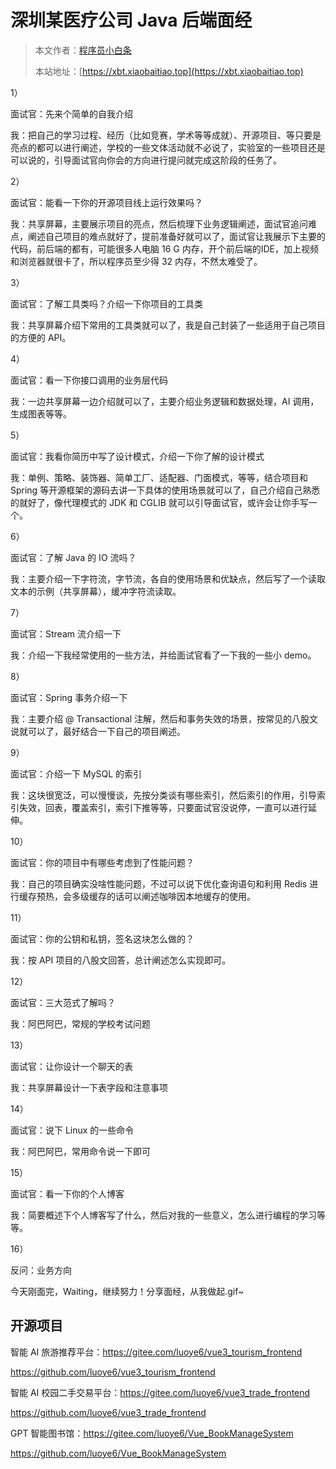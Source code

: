 # 深圳某医疗公司 Java 后端面经

> 本文作者：[程序员小白条](https://github.com/luoye6)
>
> 本站地址：[https://xbt.xiaobaitiao.top](https://xbt.xiaobaitiao.top)

1）

面试官：先来个简单的自我介绍

我：把自己的学习过程、经历（比如竞赛，学术等等成就）、开源项目、等只要是亮点的都可以进行阐述，学校的一些文体活动就不必说了，实验室的一些项目还是可以说的，引导面试官向你会的方向进行提问就完成这阶段的任务了。

2）

面试官：能看一下你的开源项目线上运行效果吗？

我：共享屏幕，主要展示项目的亮点，然后梳理下业务逻辑阐述，面试官追问难点，阐述自己项目的难点就好了，提前准备好就可以了，面试官让我展示下主要的代码，前后端的都有，可能很多人电脑 16 G 内存，开个前后端的IDE，加上视频和浏览器就很卡了，所以程序员至少得 32 内存，不然太难受了。

3）

面试官：了解工具类吗？介绍一下你项目的工具类

我：共享屏幕介绍下常用的工具类就可以了，我是自己封装了一些适用于自己项目的方便的 API。

4）

面试官：看一下你接口调用的业务层代码

我：一边共享屏幕一边介绍就可以了，主要介绍业务逻辑和数据处理，AI 调用，生成图表等等。

5）

面试官：我看你简历中写了设计模式，介绍一下你了解的设计模式

我：单例、策略、装饰器、简单工厂、适配器、门面模式，等等，结合项目和 Spring 等开源框架的源码去讲一下具体的使用场景就可以了，自己介绍自己熟悉的就好了，像代理模式的 JDK 和 CGLIB 就可以引导面试官，或许会让你手写一个。

6）

面试官：了解 Java 的 IO 流吗？

我：主要介绍一下字符流，字节流，各自的使用场景和优缺点，然后写了一个读取文本的示例（共享屏幕），缓冲字符流读取。

7）

面试官：Stream 流介绍一下

我：介绍一下我经常使用的一些方法，并给面试官看了一下我的一些小 demo。

8）

面试官：Spring 事务介绍一下

我：主要介绍 @ Transactional 注解，然后和事务失效的场景，按常见的八股文说就可以了，最好结合一下自己的项目阐述。

9）

面试官：介绍一下 MySQL  的索引

我：这块很宽泛，可以慢慢谈，先按分类谈有哪些索引，然后索引的作用，引导索引失效，回表，覆盖索引，索引下推等等，只要面试官没说停，一直可以进行延伸。

10）

面试官：你的项目中有哪些考虑到了性能问题？

我：自己的项目确实没啥性能问题，不过可以说下优化查询语句和利用 Redis 进行缓存预热，会多级缓存的话可以阐述咖啡因本地缓存的使用。

11）

面试官：你的公钥和私钥，签名这块怎么做的？

我：按 API 项目的八股文回答，总计阐述怎么实现即可。

12）

面试官：三大范式了解吗？

我：阿巴阿巴，常规的学校考试问题

13）

面试官：让你设计一个聊天的表

我：共享屏幕设计一下表字段和注意事项

14）

面试官：说下 Linux 的一些命令

我：阿巴阿巴，常用命令说一下即可

15）

面试官：看一下你的个人博客

我：简要概述下个人博客写了什么，然后对我的一些意义，怎么进行编程的学习等等。

16）

反问：业务方向



今天刚面完，Waiting，继续努力！分享面经，从我做起.gif~

## 开源项目

智能 AI 旅游推荐平台：https://gitee.com/luoye6/vue3_tourism_frontend

https://github.com/luoye6/vue3_tourism_frontend

智能 AI 校园二手交易平台：https://gitee.com/luoye6/vue3_trade_frontend

https://github.com/luoye6/vue3_trade_frontend

GPT 智能图书馆：https://gitee.com/luoye6/Vue_BookManageSystem

https://github.com/luoye6/Vue_BookManageSystem